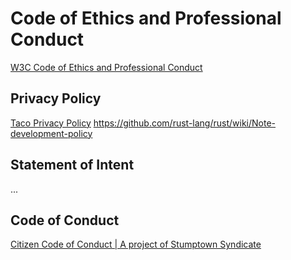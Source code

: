 Code of Ethics and Professional Conduct
=======================================

[W3C Code of Ethics and Professional Conduct](http://www.w3.org/Consortium/cepc/)

Privacy Policy
--------------

[Taco Privacy Policy](https://tacoapp.com/info/privacy)
https://github.com/rust-lang/rust/wiki/Note-development-policy

Statement of Intent
-------------------

...

Code of Conduct
---------------

[](https://npmjs.com/policies/conduct)
[Citizen Code of Conduct | A project of Stumptown Syndicate](http://citizencodeofconduct.org)


